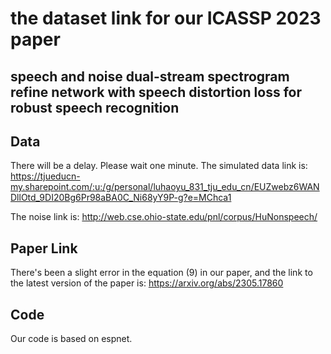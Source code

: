 # the dataset link for our ICASSP 2023 paper
## speech and noise dual-stream spectrogram refine network with speech distortion loss for robust speech recognition
## Data
There will be a delay. Please wait one minute.
The simulated data link is: https://tjueducn-my.sharepoint.com/:u:/g/personal/luhaoyu_831_tju_edu_cn/EUZwebz6WANDllOtd_9DI20Bg6Pr98aBA0C_Ni68yY9P-g?e=MChca1

The noise link is: http://web.cse.ohio-state.edu/pnl/corpus/HuNonspeech/
## Paper Link
There's been a slight error in the equation (9) in our paper, and the link to the latest version of the paper is: https://arxiv.org/abs/2305.17860

## Code
Our code is based on espnet.
